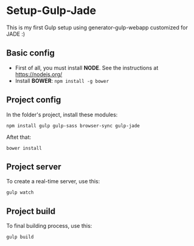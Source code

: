 # Setup-Gulp-Jade
This is my first Gulp setup using generator-gulp-webapp customized for JADE :)

## Basic config

* First of all, you must install **NODE**. See the instructions at https://nodejs.org/
* Install **BOWER**: `npm install -g bower`

## Project config

In the folder's project, install these modules:

`npm install gulp gulp-sass browser-sync gulp-jade`

Aftet that:

`bower install`

## Project server

To create a real-time server, use this:

`gulp watch`

## Project build

To final building process, use this:

`gulp build`



